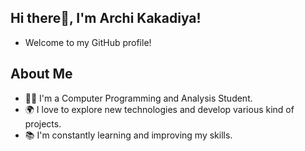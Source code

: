 ## Hi there👋, I'm Archi Kakadiya!

- Welcome to my GitHub profile!

## About Me

- 👩‍💻 I'm a Computer Programming and Analysis Student.
- 🌍 I love to explore new technologies and develop various kind of projects.
- 📚 I'm constantly learning and improving my skills.

<!--
**akakadiya1/akakadiya1** is a ✨ _special_ ✨ repository because its `README.md` (this file) appears on your GitHub profile.

Here are some ideas to get you started:

- 🔭 I’m currently working on ...
- 🌱 I’m currently learning ...
- 👯 I’m looking to collaborate on ...
- 🤔 I’m looking for help with ...
- 💬 Ask me about ...
- 📫 How to reach me: ...
- 😄 Pronouns: ...
- ⚡ Fun fact: ...
-->
